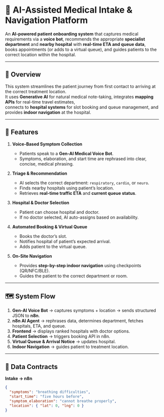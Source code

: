 # 🏥 AI-Assisted Medical Intake & Navigation Platform

An **AI-powered patient onboarding system** that captures medical requirements via a **voice bot**, recommends the appropriate **specialist department** and **nearby hospital** with **real-time ETA and queue data**, books appointments (or adds to a virtual queue), and guides patients to the correct location within the hospital.

---

## 📖 Overview

This system streamlines the patient journey from first contact to arriving at the correct treatment location.  
It uses **Generative AI** for natural medical note-taking, integrates **mapping APIs** for real-time travel estimates,  
connects to **hospital systems** for slot booking and queue management, and provides **indoor navigation** at the hospital.

---

## 🚀 Features

1. **Voice-Based Symptom Collection**  
   - Patients speak to a **Gen-AI Medical Voice Bot**.  
   - Symptoms, elaboration, and start time are rephrased into clear, concise, medical phrasing.

2. **Triage & Recommendation**  
   - AI selects the correct department: `respiratory`, `cardio`, or `neuro`.  
   - Finds nearby hospitals using patient’s location.  
   - Retrieves **real-time traffic ETA** and **current queue status**.

3. **Hospital & Doctor Selection**  
   - Patient can choose hospital and doctor.  
   - If no doctor selected, AI auto-assigns based on availability.

4. **Automated Booking & Virtual Queue**  
   - Books the doctor’s slot.  
   - Notifies hospital of patient’s expected arrival.  
   - Adds patient to the virtual queue.

5. **On-Site Navigation**  
   - Provides **step-by-step indoor navigation** using checkpoints (QR/NFC/BLE).  
   - Guides the patient to the correct department or room.

---

## 🗺️ System Flow

1. **Gen-AI Voice Bot** → captures symptoms + location → sends structured JSON to **n8n**.
2. **n8n AI Agent** → rephrases data, determines department, fetches hospitals, ETA, and queue.
3. **Frontend** → displays ranked hospitals with doctor options.
4. **Patient Selection** → triggers booking API in n8n.
5. **Virtual Queue & Arrival Notice** → updates hospital.
6. **Indoor Navigation** → guides patient to treatment location.

---

## 📂 Data Contracts

**Intake → n8n**
```json
{
  "symptoms": "breathing difficulties",
  "start_time": "five hours before",
  "symptom_elaboration": "cannot breathe properly",
  "location": { "lat": 0, "lng": 0 }
}

